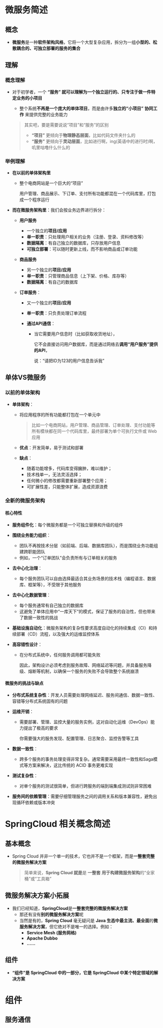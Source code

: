 # 微服务简述

## 概念

- **微服务**是一种**软件架构风格**，它将一个大型复杂应用，拆分为一组**小型的、松散耦合的、可独立部署的服务的集合**



## 理解

### 概念理解

- 对于初学者，一个 **“服务” **就可以理解为**一个独立运行的、只专注于做一件特定业务的小项目**

  - 整个系统**不再是一个庞大的单体项目**，而是由许多**独立的“小项目”**  **协同工作**  来提供完整的业务能力

  > 其实吧，要是需要说说“项目”和“服务”的区别
  >
  > - **“项目”** 更倾向于**物理静态层面**，比如代码文件夹什么的
  > - **“服务”** 更倾向于**灵动层面**，比如进行啊，ing(英语中的进行时)啊，叽里咕噜什么什么的

  

### 举例理解

- **在以前的单体架构里**

  - 整个电商网站是一个巨大的“项目”

    用户管理、商品展示、下订单、支付所有功能都混在一个代码库里，打包成一个程序运行



- **而在微服务架构里**：我们会按业务边界进行拆分：

  - **用户服务**
    - 一个独立的**项目/应用**
    - **单一职责**：只处理用户相关的业务（注册、登录、资料修改等）
    - **数据隔离**：有自己独立的数据库，只存放用户信息
    - **可独立部署**：可以随时更新上线，而不影响商品或订单功能

  - **商品服务**
    - 另一个独立的**项目/应用**
    - **单一职责**：只管理商品信息（上下架、价格、库存等）
    - **数据隔离**：有自己的数据库

  - **订单服务**：

    - 又一个独立的**项目/应用**

    - **单一职责**：只负责处理订单流程

    - **通过API通信**：

      - 当它需要用户信息时（比如获取收货地址），

        它不会直接访问用户数据库，而是通过网络去**调用“用户服务”提供的API**，

        说：“请把ID为123的用户信息告诉我”



## 单体VS微服务

### 以前的单体架构

- **单体架构**：

  - 将应用程序的所有功能都打包在一个单元中

    > 比如一个电商网站，用户管理、商品管理、订单处理、支付功能等所有模块都在同一个代码库里，最终部署为单个可执行文件或 Web 应用

  - **优点**：开发简单，易于测试和部署

  - **缺点**：

    - 随着功能增多，代码库变得臃肿，难以维护；
    - 技术栈单一，无法灵活选择；
    - 任何微小的修改都需要重新部署整个应用；
    - 可扩展性差，只能整体扩展，造成资源浪费



### 全新的微服务架构

#### 核心特性

- **服务组件化**：每个微服务都是一个可独立替换和升级的组件

- **围绕业务能力组织**：
  - 团队不再按技术分层（如前端、后端、数据库团队），而是围绕业务功能组建跨职能团队
  - 例如，一个“订单团队”会负责所有与订单相关的服务

- **去中心化治理**：
  - 每个服务团队可以自由选择最适合其业务场景的技术栈（编程语言、数据库、框架等），不受限于其他服务

- **去中心化数据管理**：
  - 每个服务通常有自己独立的数据库
  - 这避免了单体应用中“一库天下”的模式，保证了服务的自治性，但也带来了数据一致性的挑战

- **基础设施自动化**：微服务架构的复杂性要求高度自动化的持续集成（CI）和持续部署（CD）流程，以及强大的运维监控体系

- **高容错性设计**：

  - 在分布式系统中，任何服务调用都可能失败

    因此，架构设计必须考虑到服务故障、网络延迟等问题，并具备服务降级、熔断等机制，以确保一个服务的失败不会导致整个系统崩溃



#### 微服务的挑战与缺点

- **分布式系统复杂性**：开发人员需要处理网络延迟、服务间通信、数据一致性、容错等分布式系统固有的问题

- **运维开销**：

  - 需要部署、管理、监控大量的服务实例，这对自动化运维（DevOps）能力提出了极高的要求

    你需要强大的服务发现、配置管理、日志聚合、监控告警等工具

- **数据一致性**：
  - 跨多个服务的事务处理变得非常复杂。通常需要采用最终一致性和Saga模式等方案来解决，这比传统的 ACID 事务更难实现

- **测试复杂性**：
  - 对单个服务的测试很简单，但进行跨服务的端到端集成测试则非常困难

- **服务间的依赖管理**：需要仔细管理服务之间的调用关系和版本兼容性，避免出现循环依赖或版本冲突



# SpringCloud 相关概念简述

## 基本概念

- Spring Cloud 并非一个单一的技术，它也并不是一个框架，而是**一整套完整的微服务解决方案**

  > 简单来说，**Spring Cloud 就是**是 **一整套** **用于构建微服务架构**的“全家桶”或“工具箱”



## 微服务解决方案小拓展

- 我们已经知道，**SpringCloud**是**一整套完整的微服务解决方案**
  - 那还有没有**别的微服务解决方案**呢
  - 当然是有的，**Spring Cloud** 毫无疑问是 **Java 生态中最主流、最全面**的**微服务解决方案**，但它绝对不是唯一的选择。例如：
    - **Service Mesh (服务网格)** 
    - **Apache Dubbo**
    - **......**



## 组件

- **“组件”**是 SpringCloud 中的一部分，它是 SpringCloud 中**某个特定领域的解决方案**



# 组件

## 服务通信